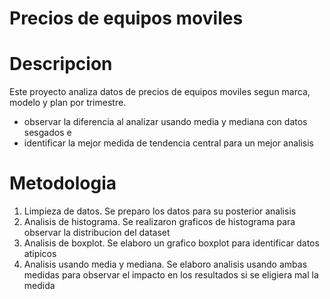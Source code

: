 # Precios de equipos moviles
# Descripcion
Este proyecto analiza datos de precios de equipos moviles segun marca, modelo y plan por trimestre.
- observar la diferencia al analizar usando media y mediana con datos sesgados e
- identificar la mejor medida de tendencia central para un mejor analisis
# Metodologia
1. Limpieza de datos. Se preparo los datos para su posterior analisis
2. Analisis de histograma. Se realizaron graficos de histograma para observar la distribucion del dataset
3. Analisis de boxplot. Se elaboro un grafico boxplot para identificar datos atipicos
4. Analisis usando media y mediana. Se elaboro analisis usando ambas medidas para observar el impacto en los resultados si se eligiera mal la medida
